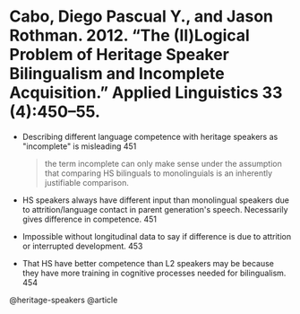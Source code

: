 # Cabo, Diego Pascual Y., and Jason Rothman. 2012. “The (Il)Logical Problem of Heritage Speaker Bilingualism and Incomplete Acquisition.” Applied Linguistics 33 (4):450–55.

- Describing different language competence with heritage speakers as "incomplete" is misleading 451

  > the term incomplete can only make sense under the assumption that comparing HS bilinguals to monolinguials is an inherently justifiable comparison.

- HS speakers always have different input than monolingual speakers due to attrition/language contact in parent generation's speech. Necessarily gives difference in competence. 451     

- Impossible without longitudinal data to say if difference is due to attrition or interrupted development. 453 

- That HS have better competence than L2 speakers may be because they have more training in cognitive processes needed for bilingualism. 454

@heritage-speakers
@article
